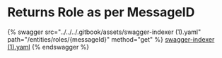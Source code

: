 # Returns Role as per MessageID

{% swagger src="../../../.gitbook/assets/swagger-indexer (1).yaml" path="/entities/roles/{messageId}" method="get" %}
[swagger-indexer (1).yaml](<../../../.gitbook/assets/swagger-indexer (1).yaml>)
{% endswagger %}
